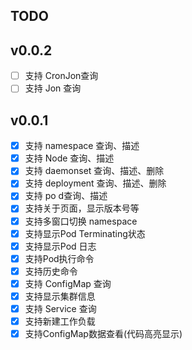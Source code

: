 ## TODO

## v0.0.2
- [ ] 支持 CronJon查询
- [ ] 支持 Jon 查询

## v0.0.1

- [X] 支持 namespace 查询、描述
- [X] 支持 Node 查询、描述
- [X] 支持 daemonset 查询、描述、删除
- [X] 支持 deployment 查询、描述、删除
- [X] 支持 po d查询、描述
- [X] 支持关于页面，显示版本号等
- [X] 支持多窗口切换 namespace
- [X] 支持显示Pod Terminating状态
- [X] 支持显示Pod 日志
- [X] 支持Pod执行命令
- [X] 支持历史命令
- [X] 支持 ConfigMap 查询
- [X] 支持显示集群信息
- [X] 支持 Service 查询
- [X] 支持新建工作负载
- [X] 支持ConfigMap数据查看(代码高亮显示)
